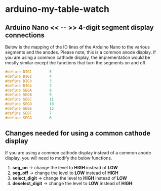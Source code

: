 # arduino-my-table-watch

## Arduino Nano << -- >> 4-digit segment display connections

Below is the mapping of the IO lines of the Arduino Nano to the various segments and the anodes. Please note, this is a common anode display. If you are using a common cathode display, the implementation would be mostly similar except the functions that turn the segments on and off.

```c
#define DIG1        5
#define DIG2        4
#define DIG3        3
#define DIG4        2
#define SEGA        8
#define SEGB        9
#define SEGC        11
#define SEGD        10
#define SEGE        12
#define SEGF        7
#define SEGG        6
```

## Changes needed for using a common cathode display

If you are using a common cathode display instead of a common anode display, you will need to modify the below functions.

1. **seg_on** -> change the level to **HIGH** instead of **LOW**
2. **seg_off** -> change the level to **LOW** instead of **HIGH**
3. **select_digit** -> change the level to **HIGH** instead of **LOW**
4. **deselect_digit** -> change the level to **LOW** instead of **HIGH**